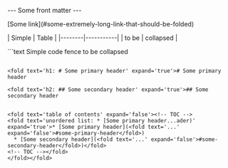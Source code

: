 <fold text='front matter: ---
Some front matter
---' expand='false'>---
Some front matter
---</fold>


[Some link](<fold text='...' expand='false'>#some-extremely-long-link-that-should-be-folded</fold>)


<fold text='table: | Simple | Table     |...sed |' expand='true'>| Simple | Table     |
|--------|-----------|
| to be  | collapsed |</fold>


<fold text='code fence: ```text
Simple code fe...d
```' expand='true'>```text
Simple code fence
to be collapsed
```</fold>

<fold text='h1: # Some primary header' expand='true'># Some primary header

<fold text='h2: ## Some secondary header' expand='true'>## Some secondary header


<fold text='table of contents' expand='false'><!-- TOC -->
<fold text='unordered list: * [Some primary header...ader)' expand='true'>* [Some primary header](<fold text='...' expand='false'>#some-primary-header</fold>)
  * [Some secondary header](<fold text='...' expand='false'>#some-secondary-header</fold>)</fold>
<!-- TOC --></fold>
</fold></fold>